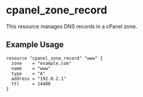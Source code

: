 # cpanel_zone_record

This resource manages DNS records in a cPanel zone.

## Example Usage

```hcl
resource "cpanel_zone_record" "www" {
  zone    = "example.com"
  name    = "www"
  type    = "A"
  address = "192.0.2.1"
  ttl     = 14400
}
```